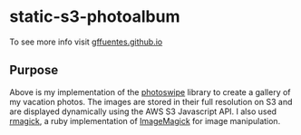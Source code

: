 # static-s3-photoalbum

To see more info visit [gffuentes.github.io](https://gffuentes.github.io/)

## Purpose

Above is my implementation of the [photoswipe](http://photoswipe.com/) library to create a gallery of my vacation photos. The images are stored in their full resolution on S3 and are displayed dynamically using the AWS S3 Javascript API. I also used [rmagick](https://github.com/rmagick/rmagick), a ruby implementation of [ImageMagick](http://www.imagemagick.org/script/index.php) for image manipulation. 

